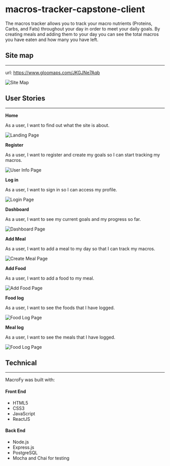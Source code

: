 # macros-tracker-capstone-client

The macros tracker allows you to track your macro nutrients (Proteins, Carbs, and Fats) throughout your day in order to meet your daily goals. By creating meals and adding them to your day you can see the total macros you have eaten and how many you have left.

## Site map

---

url: https://www.gloomaps.com/JKGJNe7Aqb

![Site Map](/src/screenshots/macros-tracker-sitemap.png)

## User Stories

---

**Home**

As a user, I want to find out what the site is about.

![Landing Page](/src/screenshots/styled-screenshots/landing.PNG)

**Register**

As a user, I want to register and create my goals so I can start tracking my macros.

![User Info Page](/src/screenshots/styled-screenshots/register.PNG)

**Log in**

As a user, I want to sign in so I can access my profile.

![Login Page](/src/screenshots/styled-screenshots/sign-in.PNG)

**Dashboard**

As a user, I want to see my current goals and my progress so far.

![Dashboard Page](/src/screenshots/styled-screenshots/progress.PNG)

**Add Meal**

As a user, I want to add a meal to my day so that I can track my macros.

![Create Meal Page](/src/screenshots/styled-screenshots/creating-meal.PNG)

**Add Food**

As a user, I want to add a food to my meal.

![Add Food Page](/src/screenshots/styled-screenshots/create-food.PNG)

**Food log**

As a user, I want to see the foods that I have logged.

![Food Log Page](/src/screenshots/styled-screenshots/food-log.PNG)

**Meal log**

As a user, I want to see the meals that I have logged.

![Food Log Page](/src/screenshots/styled-screenshots/meal-log.PNG)

## Technical

---

MacroFy was built with:

#### Front End

- HTML5
- CSS3
- JavaScript
- ReactJS

#### Back End

- Node.js
- Express.js
- PostgreSQL
- Mocha and Chai for testing
